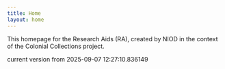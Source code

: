 ```yaml
---
title: Home
layout: home
---
```


This homepage for the Research Aids (RA), created by NIOD in the context of the Colonial Collections project. 


current version from 2025-09-07 12:27:10.836149